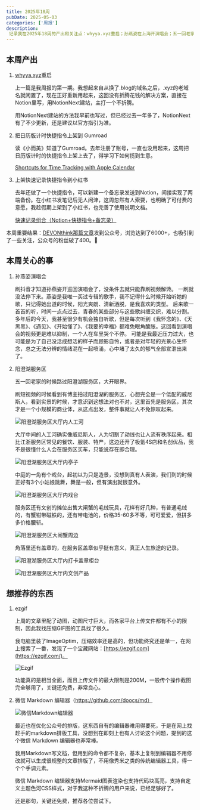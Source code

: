 ```yaml
---
title: 2025年18周
pubDate: 2025-05-03
categories: ['周报']
description:
 记录我在2025年18周的产出和关注点：whyya.xyz重启；孙燕姿在上海开演唱会；五一回老家路过阳澄湖服务区，大为震撼；推荐免费好用的GIF工具ezgif和微信Markdown编辑器。。因孙燕姿演唱会视频触动情感落泪。探访独特如威尼斯人的阳澄湖服务区。推荐免费好用的GIF工具和微信Markdown编辑器。
---
```


## 本周产出

1. [whyya.xyz](http://whyya.xyz)重启

   上一篇是我周报的第一期。我想起来自从换了.blog的域名之后，.xyz的老域名就闲置了，现在正好重新用起来，这回没有折腾花钱的解决方案，直接在Notion里写，用NotionNext建站，主打一个不折腾。

   用NotionNext建站的方法我早前也写过，但已经过去一年多了，NotionNext有了不少更新，还是建议以官方指引为准。

2. 把日历版计时快捷指令上架到 Gumroad

   读《小而美》知道了Gumroad。去年注册了账号，一直也没用起来，这周把日历版计时的快捷指令上架上去了，得学习下如何揽到生意。

   [Shortcuts for Time Tracking with Apple Calendar](https://whyya.gumroad.com/l/ukojz)

3. 上架快速记录快捷指令到小红书

   去年还做了一个快捷指令，可以新建一个备忘录发送到Notion，间接实现了两端备份。在小红书发笔记后无人问津，这周忽然有人索要，也明确了可付费的意愿，我趁假期上架到了小红书，也完善了使用说明文档。

   [快速记录组合（Notion+快捷指令+备忘录）](https://www.xiaohongshu.com/goods-detail/6815b45b4dac330001fd6604?t=1746330166884&xsec_token=ABb5D5htVM_TmUsoG-LRfiBaJQYZtvM2vkH_28gLpWVHU%3D&xsec_source=pc_arkselfshare)

本周重要结果：[DEVONthink那篇文章](https://blog.whyya.blog/2025/04/devonthink-5-40.html)发到公众号，浏览达到了6000+，也吸引到了一些关注，公众号的粉丝破了400。🥳

## 本周关心的事

1. 孙燕姿演唱会

   刷抖音才知道孙燕姿开巡回演唱会了，没条件去就只能靠刷视频解馋。
   一刷就没法停下来。燕姿是我唯一买过专辑的歌手，我不记得什么时候开始听她的歌，只记得她出道的时候，阳光爽朗、清新洒脱，是我喜欢的类型。
   后来歌一首首的听，时间一点点过去，青春的某些部分与这些歌纠缠交织，难以分割。
   多年后的今天，我甚至很少有机会独自听歌，但是每次听到《我怀念的》、《天黑黑》、《遇见》、《开始懂了》、《我要的幸福》都难免眼角酸胀。这回看到演唱会的视频更是难以抑制，一个人在车里哭个不停。
   可能是我最近压力过大，也可能是为了自己没活成想活的样子而顾影自怜，或者是对年轻的光景心生怀念，总之无法分辨的情绪混在一起喷涌，心中堵了太久的郁气全部宣泄出来了。

2. 阳澄湖服务区

   五一回老家的时候路过阳澄湖服务区，大开眼界。

   刷短视频的时候看到有博主拍过阳澄湖的服务区，心想完全是一个低配的威尼斯人，看到实景的时候，才意识到这想法对也不对，这里首先是服务区，其次才是一个小规模的商业体，从这点出发，整件事就让人不免惊叹起来。

   ![阳澄湖服务区大厅内人工河](src/images/阳澄湖服务区大厅内人工河.jpeg)

   大厅中间的人工河确实像威尼斯人，人为切割了动线也让人流有秩序起来。相比江浙服务区常见的餐饮、服装、特产，这边还开了极氪4S店和名创优品，我不是很懂什么人会在服务区买车，只能说存在即合理。

   ![阳澄湖服务区大厅内亭子](src/images/阳澄湖服务区大厅内亭子.jpeg)

   中庭的一角有个戏台，起初以为只是造景，没想到真有人表演，我们到的时候正好有3个小姑娘跳舞，舞是一般，但有演出就很意外。

   ![阳澄湖服务区大厅内戏台](src/images/阳澄湖服务区大厅内戏台.jpeg)

   服务区还有文创的摊位出售大闸蟹的毛绒玩具，花样有好几种，有普通毛绒的，有蟹钳带磁铁的，还有带电池的，价格35-60多不等，可可爱爱，但拼多多价格腰斩。

   ![阳澄湖服务区大闸蟹周边](src/images/阳澄湖服务区大闸蟹周边.jpeg)

   角落里还有盖章的，在服务区盖章似乎挺有意义，真正人生旅途的记录。

   ![阳澄湖服务区大厅内打卡盖章柜台](src/images/阳澄湖服务区大厅内打卡盖章柜台.jpeg)

   ![阳澄湖服务区大厅内文创产品](src/images/阳澄湖服务区大厅内文创产品.jpegg)

## 想推荐的东西

1. ezgif

   上周的文章里配了动图，动图尺寸巨大，而各家平台上传文件都有不小的限制，因此我找压缩GIF图的工具找了很久。

   我电脑里装了ImageOptim，压缩效率还是高的，但功能终究还是单一，在网上搜索了一番，发现了一个宝藏网站：[https://ezgif.com](https://ezgif.com/)。

   ![Ezgif](src/images/Ezgif.png)

   功能真的是相当全面，而且上传文件的最大限制是200M，一般传个操作截图完全够用了，关键还免费，非常良心。

2. 微信 Markdown 编辑器（https://github.com/doocs/md）

   ![微信Markdown编辑器](src/images/微信Markdown编辑器.png)

   最近也在优化公众号的排版，这东西自有的编辑器难用得要死，于是在网上找趁手的markdown排版工具，没想到在即刻上也有人讨论这个问题，提到的这个微信 Markdown 编辑器也非常棒。

   我用Markdown写文档，但用到的命令都不复杂，基本上复制到编辑器不用修改就可以生成很规整的文章排版了，不用像秀米之类的传统编辑器工具，得一个个手调元素。

   微信 Markdown 编辑器支持Mermaid图表渲染也支持代码块高亮，支持自定义主题色河CSS样式，对于我这种不折腾的用户来说，已经足够好了。

   还是那句，关键还免费，推荐各位尝试下。
